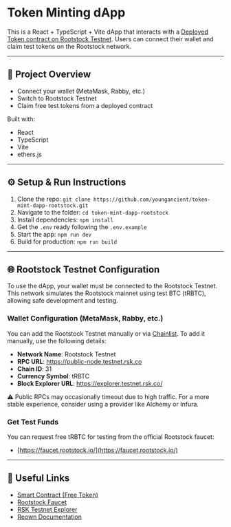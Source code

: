 # Token Minting dApp

This is a React + TypeScript + Vite dApp that interacts with a [Deployed Token contract on Rootstock Testnet](https://rootstock-testnet.blockscout.com/address/0x2ad44265185A6E739B53cbF6b190B43726553627#code). Users can connect their wallet and claim test tokens on the Rootstock network.

---

## 🚀 Project Overview

- Connect your wallet (MetaMask, Rabby, etc.)
- Switch to Rootstock Testnet
- Claim free test tokens from a deployed contract

Built with:
- React
- TypeScript
- Vite
- ethers.js

---

## ⚙️ Setup & Run Instructions

1. Clone the repo: `git clone https://github.com/youngancient/token-mint-dapp-rootstock.git`
2. Navigate to the folder: `cd token-mint-dapp-rootstock`
3. Install dependencies: `npm install`
4. Get the `.env` ready following the `.env.example`
5. Start the app: `npm run dev`
6. Build for production: `npm run build`


---

## 🌐 Rootstock Testnet Configuration

To use the dApp, your wallet must be connected to the Rootstock Testnet. This network simulates the Rootstock mainnet using test BTC (tRBTC), allowing safe development and testing.

### Wallet Configuration (MetaMask, Rabby, etc.)

You can add the Rootstock Testnet manually or via [Chainlist](https://chainlist.org/). To add it manually, use the following details:

- **Network Name**: Rootstock Testnet  
- **RPC URL**: https://public-node.testnet.rsk.co  
- **Chain ID**: 31  
- **Currency Symbol**: tRBTC  
- **Block Explorer URL**: https://explorer.testnet.rsk.co/

⚠️ Public RPCs may occasionally timeout due to high traffic. For a more stable experience, consider using a provider like Alchemy or Infura.

### Get Test Funds

You can request free tRBTC for testing from the official Rootstock faucet:

- [https://faucet.rootstock.io/](https://faucet.rootstock.io/)

---

## 🔗 Useful Links

- [Smart Contract (Free Token)](https://rootstock-testnet.blockscout.com/address/0x2ad44265185A6E739B53cbF6b190B43726553627#code)
- [Rootstock Faucet](https://faucet.rootstock.io/)
- [RSK Testnet Explorer](https://rootstock-testnet.blockscout.com/)
- [Reown Documentation](https://reown.com/appkit)
